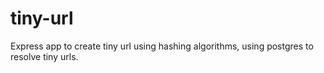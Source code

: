# tiny-url
Express app to create tiny url using hashing algorithms, using postgres to resolve tiny urls.
